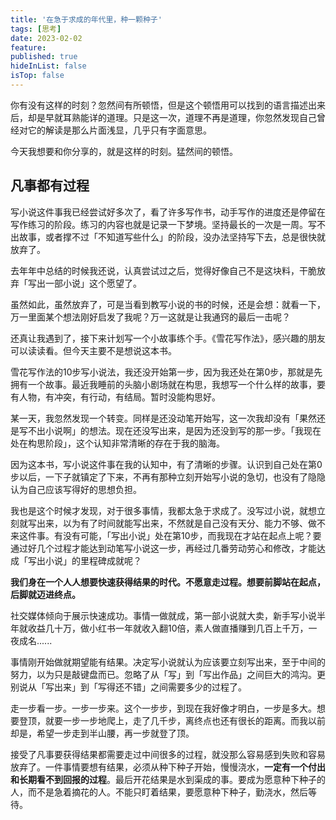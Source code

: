 ```yaml
---
title: '在急于求成的年代里，种一颗种子'
tags: [思考]
date: 2023-02-02
feature: 
published: true
hideInList: false
isTop: false
---
```


你有没有这样的时刻？忽然间有所顿悟，但是这个顿悟用可以找到的语言描述出来后，却是早就耳熟能详的道理。只是这一次，道理不再是道理，你忽然发现自己曾经对它的解读是那么片面浅显，几乎只有字面意思。

今天我想要和你分享的，就是这样的时刻。猛然间的顿悟。

## 凡事都有过程

写小说这件事我已经尝试好多次了，看了许多写作书，动手写作的进度还是停留在写作练习的阶段。练习的内容也就是记录一下梦境。坚持最长的一次是一周。写不出故事，或者撑不过「不知道写些什么」的阶段，没办法坚持写下去，总是很快就放弃了。

去年年中总结的时候我还说，认真尝试过之后，觉得好像自己不是这块料，干脆放弃「写出一部小说」这个愿望了。

虽然如此，虽然放弃了，可是当看到教写小说的书的时候，还是会想：就看一下，万一里面某个想法刚好启发了我呢？万一这就是让我通窍的最后一击呢？

还真让我遇到了，接下来计划写一个小故事练个手。《雪花写作法》，感兴趣的朋友可以读读看。但今天主要不是想说这本书。

雪花写作法的10步写小说法，我还没开始第一步，因为我还处在第0步，那就是先拥有一个故事。最近我睡前的头脑小剧场就在构思，我想写一个什么样的故事，要有人物，有冲突，有行动，有结局。暂时没能构思好。

某一天，我忽然发现一个转变。同样是还没动笔开始写，这一次我却没有「果然还是写不出小说啊」的想法。现在还没写出来，是因为还没到写的那一步。「我现在处在构思阶段」，这个认知非常清晰的存在于我的脑海。


因为这本书，写小说这件事在我的认知中，有了清晰的步骤。认识到自己处在第0步以后，一下子就镇定了下来，不再有那种立刻开始写小说的急切，也没有了隐隐认为自己应该写得好的思想负担。

我也是这个时候才发现，对于很多事情，我都太急于求成了。没写过小说，就想立刻就写出来，以为有了时间就能写出来，不然就是自己没有天分、能力不够、做不来这件事。有没有可能，「写出小说」处在第10步，而我现在才站在起点上呢？要通过好几个过程才能达到动笔写小说这一步，再经过几番劳动劳心和修改，才能达成「写出小说」的里程碑成就呢？

**我们身在一个人人想要快速获得结果的时代。不愿意走过程。想要前脚站在起点，后脚就迈进终点。**

社交媒体倾向于展示快速成功。事情一做就成，第一部小说就大卖，新手写小说半年就收益几十万，做小红书一年就收入翻10倍，素人做直播赚到几百上千万，一夜成名......

事情刚开始做就期望能有结果。决定写小说就认为应该要立刻写出来，至于中间的努力，以为只是敲键盘而已。忽略了从「写」到「写出作品」之间巨大的鸿沟。更别说从「写出来」到「写得还不错」之间需要多少的过程了。

走一步看一步。一步一步来。这个一步步，到现在我好像才明白，一步是多大。想要登顶，就要一步一步地爬上，走了几千步，离终点也还有很长的距离。而我以前却是，希望一步走到半山腰，再一步就登了顶。

接受了凡事要获得结果都需要走过中间很多的过程，就没那么容易感到失败和容易放弃了。一件事情要想有结果，必须从种下种子开始，慢慢浇水，**一定有一个付出和长期看不到回报的过程**。最后开花结果是水到渠成的事。要成为愿意种下种子的人，而不是急着摘花的人。不能只盯着结果，要愿意种下种子，勤浇水，然后等待。




